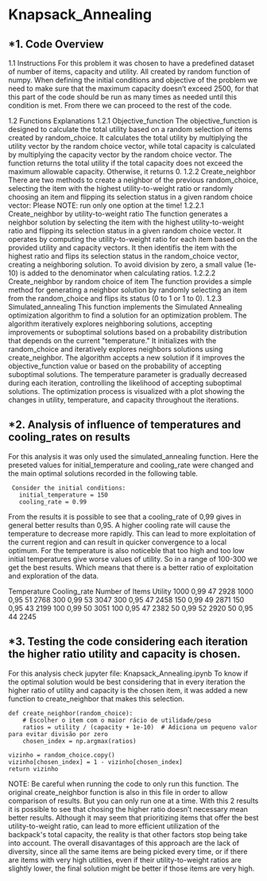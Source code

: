 # Knapsack_Annealing

## *1.	Code Overview 
1.1	Instructions
    For this problem it was chosen to have a predefined dataset of number of items, capacity and utility. All created by random function of numpy. 
    When defining the initial conditions and objective of the problem we need to make sure that the maximum capacity doesn’t exceed 2500, for that this part of the code should be run as many times as needed until this condition is met. From there we can proceed to the rest of the code. 

1.2	Functions Explanations 
1.2.1	Objective_function
        The objective_function is designed to calculate the total utility based on a random selection of items created by random_choice. It calculates the total utility by multiplying the utility vector by the random choice vector, while total capacity is calculated by multiplying the capacity vector by the random choice vector. The function returns the total utility if the total capacity does not exceed the maximum allowable capacity. Otherwise, it returns 0.
1.2.2	Create_neighbor
        There are two methods to create a neighbor of the previous random_choice, selecting the item with the highest utility-to-weight ratio or randomly choosing an item and flipping its selection status in a given random choice vector: 
        Please NOTE: run only one option at the time!
  1.2.2.1	Create_neighbor by utility-to-weight ratio
            The function generates a neighbor solution by selecting the item with the highest utility-to-weight ratio and flipping its selection status in a given random choice vector. It operates by computing the utility-to-weight ratio for each item based on the provided utility and capacity vectors. It then identifis the item with the highest ratio and flips its selection status in the random_choice vector, creating a neighboring solution.
            To avoid division by zero, a small value (1e-10) is added to the denominator when calculating ratios.
  1.2.2.2	Create_neighbor by random choice of item
            The function provides a simple method for generating a neighbor solution by randomly selecting an item from the random_choice and flips its status (0 to 1 or 1 to 0).
 1.2.3	Simulated_annealing
        This function implements the Simulated Annealing optimization algorithm to find a solution for an optimization problem. The algorithm iteratively explores neighboring solutions, accepting improvements or suboptimal solutions based on a probability distribution that depends on the current "temperature."
        It initializes with the random_choice and iteratively explores neighbors solutions using create_neighbor. The algorithm accepts a new solution if it improves the objective_function value or based on the probability of accepting suboptimal solutions.
        The temperature parameter is gradually decreased during each iteration, controlling the likelihood of accepting suboptimal solutions. 
        The optimization process is visualized with a plot showing the changes in utility, temperature, and capacity throughout the iterations.

## *2.	Analysis of influence of temperatures and cooling_rates on results
   For this analysis it was only used the simulated_annealing function. Here the preseted values for initial_temperature and cooling_rate were changed and the main optimal solutions recorded in the following table. 

     Consider the initial conditions:
       initial_temperature = 150
       cooling_rate = 0.99

From the results it is possible to see that a cooling_rate of 0,99 gives in general better results than 0,95. A higher cooling rate will cause the temperature to decrease more rapidly. This can lead to more exploitation of the current region and can result in quicker convergence to a local optimum.
For the temperature is also noticeble that too high and too low initial temperatures give worse values of utility. So in a range of 100-300 we get the best results. Which means that there is a better ratio of exploitation and exploration of the data. 
 
 Temperature	 Cooling_rate	Number of Items 	Utility
   1000	        0,99               47	         2928
   1000	        0,95	           51	         2768
   300         	0,99	           53	         3047
   300	        0,95	           47            2458
   150	        0,99	           49       	 2871
   150         	0,95               43	         2199
   100         	0,99               50	         3051
   100         	0,95	           47	         2382
   50          	0,99               52	         2920
   50          	0,95               44	         2245


## *3.	Testing the code considering each iteration the higher ratio utility and capacity is chosen. 
   For this analysis check jupyter file: 	Knapsack_Annealing.ipynb
   To know if the optimal solution would be best considering that in every iteration the higher ratio of utility and capacity is the chosen item, it was added a new function to create_neighbor that makes this selection. 

    def create_neighbor(random_choice):
        # Escolher o item com o maior rácio de utilidade/peso
        ratios = utility / (capacity + 1e-10)  # Adiciona um pequeno valor para evitar divisão por zero
        chosen_index = np.argmax(ratios)
    
    vizinho = random_choice.copy()
    vizinho[chosen_index] = 1 - vizinho[chosen_index]
    return vizinho

NOTE: Be careful when running the code to only run this function. The original create_neighbor function is also in this file in order to allow comparison of results. But you can only run one at a time.
With this 2 results it is possible to see that chosing the higher ratio doesn’t necessary mean better results. Although it may seem that prioritizing items that offer the best utility-to-weight ratio, can lead to more efficient utilization of the backpack's total capacity, the reality is that other factors stop being take into account. The overall disavantages of this approach are the lack of diversity, since all the same items are being picked every time, or if there are items with very high utilities, even if their utility-to-weight ratios are slightly lower, the final solution might be better if those items are very high.
